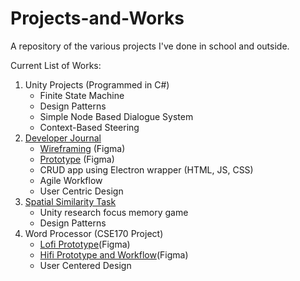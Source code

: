 # Projects-and-Works
A repository of the various projects I've done in school and outside. 

Current List of Works:
1) Unity Projects (Programmed in C#)
   * Finite State Machine
   * Design Patterns 
   * Simple Node Based Dialogue System
   * Context-Based Steering
2) [Developer Journal](https://github.com/cse110-sp24-group16/cse110-sp24-group16)
   * [Wireframing](https://www.figma.com/design/sVyQQgfLRfzcyy7Bi7Nc6q/Wireframing?t=poqS4HIUXxGMvUI8-1) (Figma)
   * [Prototype](https://www.figma.com/design/km2VLdvVUPceirhloVqqFO/Calendar?node-id=0-1&t=poqS4HIUXxGMvUI8-1) (Figma)
   * CRUD app using Electron wrapper (HTML, JS, CSS)
   * Agile Workflow
   * User Centric Design
3) [Spatial Similarity Task](https://github.com/Spatial-Similarity-Task/SST)
   * Unity research focus memory game
   * Design Patterns
4) Word Processor (CSE170 Project)
   * [Lofi Prototype](https://www.figma.com/design/h7swdhfM1uoUB8Ry7fltN9/Lofi-Word-Processor?t=poqS4HIUXxGMvUI8-1)(Figma)
   * [Hifi Prototype and Workflow](https://www.figma.com/proto/ua5kkpUiKvvCL4vqhNyG5c/Word-Processor---HiFi?t=91BxtJmRDJ3Rjtit-1&scaling=scale-down&content-scaling=fixed&page-id=0%3A1&node-id=98-322)(Figma)
   * User Centered Design
